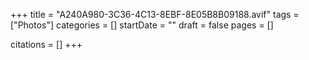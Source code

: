 +++
title = "A240A980-3C36-4C13-8EBF-8E05B8B09188.avif"
tags = ["Photos"]
categories = []
startDate = ""
draft = false
pages = []

citations = []
+++

